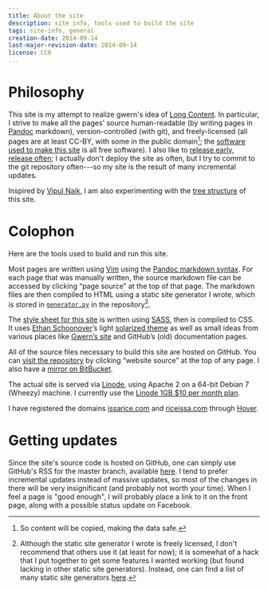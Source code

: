 ```yaml
---
title: About the site
description: site info, tools used to build the site
tags: site-info, general
creation-date: 2014-09-14
last-major-revision-date: 2014-09-14
license: CC0
...
```


# Philosophy

This site is my attempt to realize gwern's idea of [Long Content]().
In particular, I strive to make all the pages' source human-readable (by writing pages in [Pandoc](http://johnmacfarlane.net/pandoc/) markdown), version-controlled (with git), and freely-licensed (all pages are at least CC-BY, with some in the public domain[^copy]; the [software used to make this site](#colophon) is all free software).
I also like to [release early, release often](https://en.wikipedia.org/wiki/Release_early,_release_often); I actually don't deploy the site as often, but I try to commit to the git repository often---so my site is the result of many incremental updates.

[^copy]: So content will be copied, making the data safe.

Inspired by [Vipul Naik](http://vipulnaik.com), I am also experimenting with the [tree structure](./using-a-tree-structure-for-websites) of this site.


# Colophon

Here are the tools used to build and run this site.

Most pages are written using [Vim](http://www.vim.org/) using the [Pandoc markdown syntax](http://johnmacfarlane.net/pandoc/README.html#pandocs-markdown).
For each page that was manually written, the source markdown file can be accessed by clicking “page source” at the top of that page.
The markdown files are then compiled to HTML using a static site generator I wrote, which is stored in [`generator.py`](https://github.com/riceissa/riceissa.com/blob/master/generator.py) in the repository[^ssglist].

The [style sheet for this site](https://github.com/riceissa/issarice.com/blob/master/css/minimal.scss) is written using [SASS](http://sass-lang.com/), then is compiled to CSS.
It uses [Ethan Schoonover](http://ethanschoonover.com/)’s light [solarized theme](http://ethanschoonover.com/solarized) as well as small ideas from various places like [Gwern’s site](http://www.gwern.net/About#tools) and GitHub’s (old) documentation pages.

All of the source files necessary to build this site are hosted on GitHub.
You can [visit the repository](https://github.com/riceissa/riceissa.com) by clicking “website source” at the top of any page.
I also have a [mirror on BitBucket](https://bitbucket.org/riceissa/issarice.com/).

The actual site is served via [Linode](https://www.linode.com/), using Apache 2 on a 64-bit Debian 7 (Wheezy) machine.
I currently use the [Linode 1GB \$10 per month plan](https://www.linode.com/pricing).

I have registered the domains [issarice.com](http://issarice.com) and [riceissa.com](http://riceissa.com) through [Hover](https://www.hover.com/).

[^ssglist]: Although the static site generator I wrote is freely licensed, I don't recommend that others use it (at least for now); it is somewhat of a hack that I put together to get some features I wanted working (but found lacking in other static site generators).
Instead, one can find a list of many static site generators [here](http://staticsitegenerators.net/).

# Getting updates

Since the site's source code is hosted on GitHub, one can simply use GitHub's RSS for the master branch, available [here](https://github.com/riceissa/riceissa.com/commits/master.atom).
I tend to prefer incremental updates instead of massive updates, so most of the changes in there will be very insignificant (and probably not worth your time).
When I feel a page is "good enough", I will probably place a link to it on the front page, along with a possible status update on Facebook.
